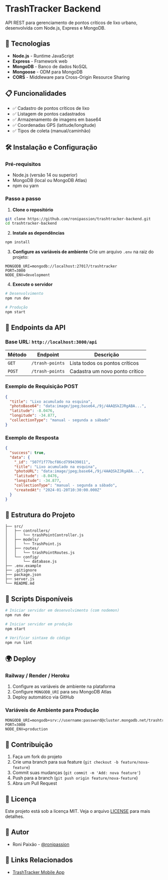 # TrashTracker Backend

API REST para gerenciamento de pontos críticos de lixo urbano, desenvolvida com Node.js, Express e MongoDB.


## 🚀 Tecnologias

- **Node.js** - Runtime JavaScript
- **Express** - Framework web
- **MongoDB** - Banco de dados NoSQL
- **Mongoose** - ODM para MongoDB
- **CORS** - Middleware para Cross-Origin Resource Sharing

## 📋 Funcionalidades

- ✅ Cadastro de pontos críticos de lixo
- ✅ Listagem de pontos cadastrados
- ✅ Armazenamento de imagens em base64
- ✅ Coordenadas GPS (latitude/longitude)
- ✅ Tipos de coleta (manual/caminhão)

## 🛠️ Instalação e Configuração

### Pré-requisitos

- Node.js (versão 14 ou superior)
- MongoDB (local ou MongoDB Atlas)
- npm ou yarn

### Passo a passo

1. **Clone o repositório**
```bash
git clone https://github.com/ronipassion/trashtracker-backend.git
cd trashtracker-backend
```

2. **Instale as dependências**
```bash
npm install
```

3. **Configure as variáveis de ambiente**
Crie um arquivo `.env` na raiz do projeto:
```env
MONGODB_URI=mongodb://localhost:27017/trashtracker
PORT=3000
NODE_ENV=development
```

4. **Execute o servidor**
```bash
# Desenvolvimento
npm run dev

# Produção
npm start
```

## 📡 Endpoints da API

### Base URL: `http://localhost:3000/api`

| Método | Endpoint | Descrição |
|--------|----------|-----------|
| `GET` | `/trash-points` | Lista todos os pontos críticos |
| `POST` | `/trash-points` | Cadastra um novo ponto crítico |

### Exemplo de Requisição POST

```json
{
  "title": "Lixo acumulado na esquina",
  "photoBase64": "data:image/jpeg;base64,/9j/4AAQSkZJRgABA...",
  "latitude": -8.0476,
  "longitude": -34.877,
  "collectionType": "manual - segunda a sábado"
}
```

### Exemplo de Resposta

```json
{
  "success": true,
  "data": {
    "_id": "507f1f77bcf86cd799439011",
    "title": "Lixo acumulado na esquina",
    "photoURL": "data:image/jpeg;base64,/9j/4AAQSkZJRgABA...",
    "latitude": -8.0476,
    "longitude": -34.877,
    "collectionType": "manual - segunda a sábado",
    "createdAt": "2024-01-20T10:30:00.000Z"
  }
}
```

## 📁 Estrutura do Projeto

```
├── src/
│   ├── controllers/
│   │   └── trashPointController.js
│   ├── models/
│   │   └── TrashPoint.js
│   ├── routes/
│   │   └── trashPointRoutes.js
│   └── config/
│       └── database.js
├── .env.example
├── .gitignore
├── package.json
├── server.js
└── README.md
```

## 🔧 Scripts Disponíveis

```bash
# Iniciar servidor em desenvolvimento (com nodemon)
npm run dev

# Iniciar servidor em produção
npm start

# Verificar sintaxe do código
npm run lint
```

## 🌍 Deploy

### Railway / Render / Heroku

1. Configure as variáveis de ambiente na plataforma
2. Configure `MONGODB_URI` para seu MongoDB Atlas
3. Deploy automático via GitHub

### Variáveis de Ambiente para Produção

```env
MONGODB_URI=mongodb+srv://username:password@cluster.mongodb.net/trashtracker
PORT=3000
NODE_ENV=production
```

## 🤝 Contribuição

1. Faça um fork do projeto
2. Crie uma branch para sua feature (`git checkout -b feature/nova-feature`)
3. Commit suas mudanças (`git commit -m 'Add: nova feature'`)
4. Push para a branch (`git push origin feature/nova-feature`)
5. Abra um Pull Request

## 📝 Licença

Este projeto está sob a licença MIT. Veja o arquivo [LICENSE](LICENSE) para mais detalhes.

## 👥 Autor

- Roni Paixão - [@ronipassion](https://github.com/ronipassion/)

## 🔗 Links Relacionados

- [TrashTracker Mobile App](https://github.com/ronipassion/TrashTrackk.git)
